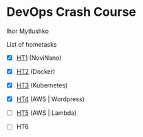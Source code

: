 # DevOps Crash Course
Ihor Mytlushko

List of hometasks 
- [x] <a href="https://github.com/cur1osityay/devops-ssit-ht1/tree/main/HT1%20-%20NoviNano">HT1</a> (NoviNano)
- [x] <a href="https://github.com/cur1osityay/devops-ssit-ht1/tree/main/HT2%20-%20DOCKER">HT2</a> (Docker)
- [x] <a href="https://github.com/cur1osityay/devops-ssit-ht1/tree/main/HT3%20-%20Kubernetes">HT3</a> (Kubernetes)
- [x] <a href="https://github.com/cur1osityay/devops-ssit-ht1/tree/main/HT4%20-%20AWS">HT4</a> (AWS | Wordpress)
- [ ] <a href="https://github.com/cur1osityay/devops-ssit-cc/tree/main/HT5%20AWS%20%7C%20Lambda">HT5</a> (AWS | Lambda) 
- [ ] HT6

